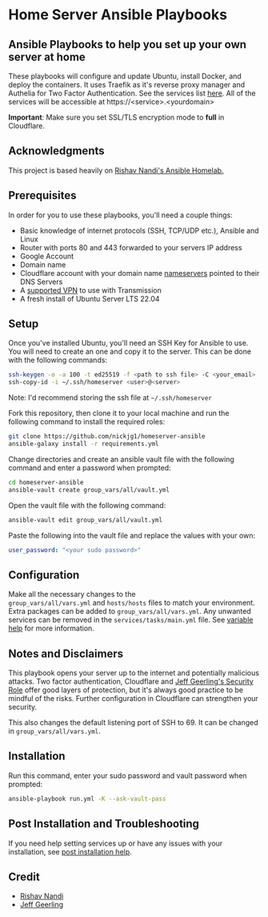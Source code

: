# Home Server Ansible Playbooks

## Ansible Playbooks to help you set up your own server at home

These playbooks will configure and update Ubuntu, install Docker, and deploy the containers.
It uses Traefik as it's reverse proxy manager and Authelia for Two Factor Authentication. See the services list [here](serviceslist.md). All of the services will be accessible at https://\<service>.\<yourdomain>

**Important**: Make sure you set SSL/TLS encryption mode to **full** in Cloudflare.

## Acknowledgments

This project is based heavily on [Rishav Nandi's Ansible Homelab.](https://github.com/rishavnandi/ansible_homelab)

## Prerequisites

In order for you to use these playbooks, you'll need a couple things:

- Basic knowledge of internet protocols (SSH, TCP/UDP etc.), Ansible and Linux
- Router with ports 80 and 443 forwarded to your servers IP address
- Google Account
- Domain name
- Cloudflare account with your domain name [nameservers](https://www.youtube.com/watch?v=uqlo3lCqiy0) pointed to their DNS Servers
- A [supported VPN](https://haugene.github.io/docker-transmission-openvpn/supported-providers/) to use with Transmission
- A fresh install of Ubuntu Server LTS 22.04

## Setup

Once you've installed Ubuntu, you'll need an SSH Key for Ansible to use. You will need to create an one and copy it to the server. This can be done with the following commands:

```bash
ssh-keygen -o -a 100 -t ed25519 -f <path to ssh file> -C <your_email>
ssh-copy-id -i ~/.ssh/homeserver <user>@<server>
```

Note: I'd recommend storing the ssh file at `~/.ssh/homeserver`

Fork this repository, then clone it to your local machine and run the following command to install the required roles:

```bash
git clone https://github.com/nickjg1/homeserver-ansible
ansible-galaxy install -r requirements.yml
```

Change directories and create an ansible vault file with the following command and enter a password when prompted:

```bash
cd homeserver-ansible
ansible-vault create group_vars/all/vault.yml
```

Open the vault file with the following command:

```bash
ansible-vault edit group_vars/all/vault.yml
```

Paste the following into the vault file and replace the values with your own:

```yaml
user_password: "<your sudo password>"
```

## Configuration

Make all the necessary changes to the `group_vars/all/vars.yml` and `hosts/hosts` files to match your environment. Extra packages can be added to `group_vars/all/vars.yml`. Any unwanted services can be removed in the `services/tasks/main.yml` file. See [variable help](variablehelp.md) for more information.

## Notes and Disclaimers

This playbook opens your server up to the internet and potentially malicious attacks. Two factor authentication, Cloudflare and [Jeff Geerling's Security Role](https://github.com/geerlingguy/ansible-role-security) offer good layers of protection, but it's always good practice to be mindful of the risks. Further configuration in Cloudflare can strengthen your security.

This also changes the default listening port of SSH to 69. It can be changed in `group_vars/all/vars.yml`.

## Installation

Run this command, enter your sudo password and vault password when prompted:

```bash
ansible-playbook run.yml -K --ask-vault-pass
```

## Post Installation and Troubleshooting

If you need help setting services up or have any issues with your installation, see [post installation help](postinstallation.md).

## Credit

- [Rishav Nandi](https://github.com/rishavnandi)
- [Jeff Geerling](https://github.com/geerlingguy)
